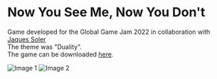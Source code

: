 # Now You See Me, Now You Don't

Game developed for the Global Game Jam 2022 in collaboration with [Jaques Soler](https://github.com/jaquesoler)  
The theme was "Duality".    
The game can be downloaded [here](https://antoniocror.itch.io/nysmnyd).

![Image 1](https://img.itch.zone/aW1hZ2UvMTM3NjMyMS84MDE1MDg0LnBuZw==/original/2gshnW.png)
![Image 2](https://img.itch.zone/aW1hZ2UvMTM3NjMyMS84MDE1MDgyLnBuZw==/original/90Y97G.png)
